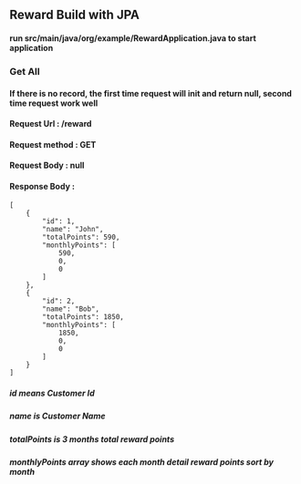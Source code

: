 ## Reward Build with JPA
#### run src/main/java/org/example/RewardApplication.java to start application
### Get All
#### If there is no record, the first time request will init and return null, second time request work well
#### Request Url : /reward
#### Request method : GET
#### Request Body : null
#### Response Body : 
```
[
    {
        "id": 1,
        "name": "John",
        "totalPoints": 590,
        "monthlyPoints": [
            590,
            0,
            0
        ]
    },
    {
        "id": 2,
        "name": "Bob",
        "totalPoints": 1850,
        "monthlyPoints": [
            1850,
            0,
            0
        ]
    }
]
```
##### id means Customer Id
##### name is Customer Name
##### totalPoints is 3 months total reward points
##### monthlyPoints array shows each month detail reward points sort by month
